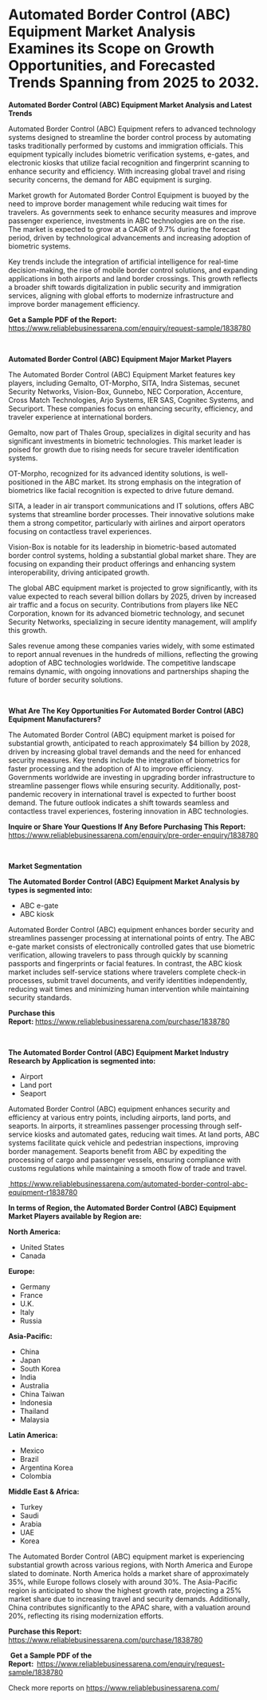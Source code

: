 <p><h1>Automated Border Control (ABC) Equipment Market Analysis Examines its Scope on Growth Opportunities, and Forecasted Trends Spanning from 2025 to 2032.</h1></p><p><strong>Automated Border Control (ABC) Equipment Market Analysis and Latest Trends</strong></p>
<p><p>Automated Border Control (ABC) Equipment refers to advanced technology systems designed to streamline the border control process by automating tasks traditionally performed by customs and immigration officials. This equipment typically includes biometric verification systems, e-gates, and electronic kiosks that utilize facial recognition and fingerprint scanning to enhance security and efficiency. With increasing global travel and rising security concerns, the demand for ABC equipment is surging.</p><p>Market growth for Automated Border Control Equipment is buoyed by the need to improve border management while reducing wait times for travelers. As governments seek to enhance security measures and improve passenger experience, investments in ABC technologies are on the rise. The market is expected to grow at a CAGR of 9.7% during the forecast period, driven by technological advancements and increasing adoption of biometric systems. </p><p>Key trends include the integration of artificial intelligence for real-time decision-making, the rise of mobile border control solutions, and expanding applications in both airports and land border crossings. This growth reflects a broader shift towards digitalization in public security and immigration services, aligning with global efforts to modernize infrastructure and improve border management efficiency.</p></p>
<p><strong>Get a Sample PDF of the Report:&nbsp;</strong> <a href="https://www.reliablebusinessarena.com/enquiry/request-sample/1838780?utm_campaign=2532&utm_medium=2&utm_source=Github&utm_content=ia&utm_term=12042025&utm_id=automated-border-control-abc-equipment">https://www.reliablebusinessarena.com/enquiry/request-sample/1838780</a></p>
<p>&nbsp;</p>
<p><strong>Automated Border Control (ABC) Equipment Major Market Players</strong></p>
<p><p>The Automated Border Control (ABC) Equipment Market features key players, including Gemalto, OT-Morpho, SITA, Indra Sistemas, secunet Security Networks, Vision-Box, Gunnebo, NEC Corporation, Accenture, Cross Match Technologies, Arjo Systems, IER SAS, Cognitec Systems, and Securiport. These companies focus on enhancing security, efficiency, and traveler experience at international borders.</p><p>Gemalto, now part of Thales Group, specializes in digital security and has significant investments in biometric technologies. This market leader is poised for growth due to rising needs for secure traveler identification systems.</p><p>OT-Morpho, recognized for its advanced identity solutions, is well-positioned in the ABC market. Its strong emphasis on the integration of biometrics like facial recognition is expected to drive future demand.</p><p>SITA, a leader in air transport communications and IT solutions, offers ABC systems that streamline border processes. Their innovative solutions make them a strong competitor, particularly with airlines and airport operators focusing on contactless travel experiences.</p><p>Vision-Box is notable for its leadership in biometric-based automated border control systems, holding a substantial global market share. They are focusing on expanding their product offerings and enhancing system interoperability, driving anticipated growth.</p><p>The global ABC equipment market is projected to grow significantly, with its value expected to reach several billion dollars by 2025, driven by increased air traffic and a focus on security. Contributions from players like NEC Corporation, known for its advanced biometric technology, and secunet Security Networks, specializing in secure identity management, will amplify this growth.</p><p>Sales revenue among these companies varies widely, with some estimated to report annual revenues in the hundreds of millions, reflecting the growing adoption of ABC technologies worldwide. The competitive landscape remains dynamic, with ongoing innovations and partnerships shaping the future of border security solutions.</p></p>
<p>&nbsp;</p>
<p><strong>What Are The Key Opportunities For Automated Border Control (ABC) Equipment Manufacturers?</strong></p>
<p><p>The Automated Border Control (ABC) equipment market is poised for substantial growth, anticipated to reach approximately $4 billion by 2028, driven by increasing global travel demands and the need for enhanced security measures. Key trends include the integration of biometrics for faster processing and the adoption of AI to improve efficiency. Governments worldwide are investing in upgrading border infrastructure to streamline passenger flows while ensuring security. Additionally, post-pandemic recovery in international travel is expected to further boost demand. The future outlook indicates a shift towards seamless and contactless travel experiences, fostering innovation in ABC technologies.</p></p>
<p><strong>Inquire or Share Your Questions If Any Before Purchasing This Report:</strong> <a href="https://www.reliablebusinessarena.com/enquiry/pre-order-enquiry/1838780?utm_campaign=2532&utm_medium=2&utm_source=Github&utm_content=ia&utm_term=12042025&utm_id=automated-border-control-abc-equipment">https://www.reliablebusinessarena.com/enquiry/pre-order-enquiry/1838780</a></p>
<p>&nbsp;</p>
<p><strong>Market Segmentation</strong></p>
<p><strong>The Automated Border Control (ABC) Equipment Market Analysis by types is segmented into:</strong></p>
<p><ul><li>ABC e-gate</li><li>ABC kiosk</li></ul></p>
<p><p>Automated Border Control (ABC) equipment enhances border security and streamlines passenger processing at international points of entry. The ABC e-gate market consists of electronically controlled gates that use biometric verification, allowing travelers to pass through quickly by scanning passports and fingerprints or facial features. In contrast, the ABC kiosk market includes self-service stations where travelers complete check-in processes, submit travel documents, and verify identities independently, reducing wait times and minimizing human intervention while maintaining security standards.</p></p>
<p><strong>Purchase this Report:&nbsp;</strong><a href="https://www.reliablebusinessarena.com/purchase/1838780?utm_campaign=2532&utm_medium=2&utm_source=Github&utm_content=ia&utm_term=12042025&utm_id=automated-border-control-abc-equipment">https://www.reliablebusinessarena.com/purchase/1838780</a></p>
<p>&nbsp;</p>
<p><strong>The Automated Border Control (ABC) Equipment Market Industry Research by Application is segmented into:</strong></p>
<p><ul><li>Airport</li><li>Land port</li><li>Seaport</li></ul></p>
<p><p>Automated Border Control (ABC) equipment enhances security and efficiency at various entry points, including airports, land ports, and seaports. In airports, it streamlines passenger processing through self-service kiosks and automated gates, reducing wait times. At land ports, ABC systems facilitate quick vehicle and pedestrian inspections, improving border management. Seaports benefit from ABC by expediting the processing of cargo and passenger vessels, ensuring compliance with customs regulations while maintaining a smooth flow of trade and travel.</p></p>
<p><a href="https://www.reliablebusinessarena.com/automated-border-control-abc-equipment-r1838780?utm_campaign=2532&utm_medium=2&utm_source=Github&utm_content=ia&utm_term=12042025&utm_id=automated-border-control-abc-equipment">&nbsp;https://www.reliablebusinessarena.com/automated-border-control-abc-equipment-r1838780</a></p>
<p><strong>In terms of Region, the Automated Border Control (ABC) Equipment Market Players available by Region are:</strong></p>
<p>
    <p> <strong> North America: </strong>
        <ul>
            <li>United States</li>
            <li>Canada</li>
        </ul>
        </p> 
    <p> <strong> Europe: </strong>
        <ul>
            <li>Germany</li>
            <li>France</li>
            <li>U.K.</li>
            <li>Italy</li>
            <li>Russia</li>
        </ul>
        </p> 
    <p> <strong> Asia-Pacific: </strong>
        <ul>
            <li>China</li>
            <li>Japan</li>
            <li>South Korea</li>
            <li>India</li>
            <li>Australia</li>
            <li>China Taiwan</li>
            <li>Indonesia</li>
            <li>Thailand</li>
            <li>Malaysia</li>
        </ul>
        </p> 
    <p> <strong> Latin America: </strong>
        <ul>
            <li>Mexico</li>
            <li>Brazil</li>
            <li>Argentina Korea</li>
            <li>Colombia</li>
        </ul>
        </p> 
    <p> <strong> Middle East & Africa: </strong>
        <ul>
            <li>Turkey</li>
            <li>Saudi</li>
            <li>Arabia</li>
            <li>UAE</li>
            <li>Korea</li>
        </ul>
    </p>
    </p>
<p><p>The Automated Border Control (ABC) equipment market is experiencing substantial growth across various regions, with North America and Europe slated to dominate. North America holds a market share of approximately 35%, while Europe follows closely with around 30%. The Asia-Pacific region is anticipated to show the highest growth rate, projecting a 25% market share due to increasing travel and security demands. Additionally, China contributes significantly to the APAC share, with a valuation around 20%, reflecting its rising modernization efforts.</p></p>
<p><strong>Purchase this Report: </strong><a href="https://www.reliablebusinessarena.com/purchase/1838780?utm_campaign=2532&utm_medium=2&utm_source=Github&utm_content=ia&utm_term=12042025&utm_id=automated-border-control-abc-equipment">https://www.reliablebusinessarena.com/purchase/1838780</a></p>
<p>&nbsp;<strong>Get a Sample PDF of the Report:&nbsp;&nbsp;</strong><a href="https://www.reliablebusinessarena.com/enquiry/request-sample/1838780?utm_campaign=2532&utm_medium=2&utm_source=Github&utm_content=ia&utm_term=12042025&utm_id=automated-border-control-abc-equipment">https://www.reliablebusinessarena.com/enquiry/request-sample/1838780</a></p>
<p><strong></strong></p>
<p>Check more reports on <a href="https://www.reliablebusinessarena.com/?utm_campaign=2532&utm_medium=2&utm_source=Github&utm_content=ia&utm_term=12042025&utm_id=automated-border-control-abc-equipment">https://www.reliablebusinessarena.com/</a></p>